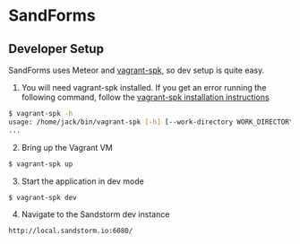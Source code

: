 # SandForms

## Developer Setup

SandForms uses Meteor and [vagrant-spk](https://github.com/sandstorm-io/vagrant-spk), so dev setup is quite easy.

1. You will need vagrant-spk installed. If you get an error running the
following command, follow the [vagrant-spk installation
instructions](https://docs.sandstorm.io/en/latest/vagrant-spk/installation/)

  ```bash
  $ vagrant-spk -h
  usage: /home/jack/bin/vagrant-spk [-h] [--work-directory WORK_DIRECTORY]
  ...
  ```

2. Bring up the Vagrant VM

  ```bash
  $ vagrant-spk up
  ```

3. Start the application in dev mode

  ```bash
  $ vagrant-spk dev
  ```

4. Navigate to the Sandstorm dev instance

  `http://local.sandstorm.io:6080/`

